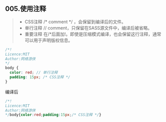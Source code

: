 005.使用注释
---
> * CSS注释 /* comment */ ，会保留到编译后的文件。
> * 单行注释 // comment，只保留在SASS源文件中，编译后被省略。
> * 重要注释 在/*后面加!。即使是压缩模式编译，也会保留这行注释，通常可以用于声明版权信息。

```scss
/*! 
Licence:MIT
Author:网络游侠
*/
body {
  color: red; // 单行注释
  padding: 15px; /* CSS注释 */
}
```
编译后
```css
/*! 
Licence:MIT
Author:网络游侠
*/body{color:red;padding:15px;/* CSS注释 */}
```